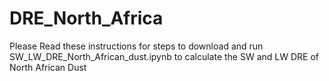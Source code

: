 # DRE_North_Africa

Please Read these instructions for steps to download and run SW_LW_DRE_North_African_dust.ipynb to calculate the SW and LW DRE of North African Dust 
